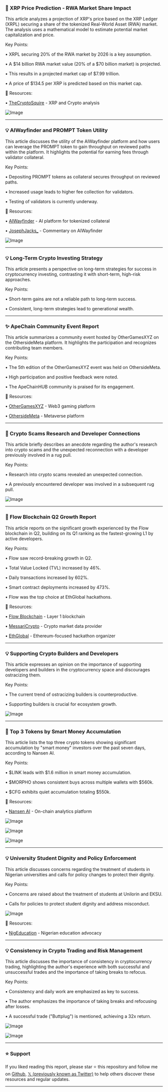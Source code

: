 ### 🚀 XRP Price Prediction -  RWA Market Share Impact

This article analyzes a projection of XRP's price based on the XRP Ledger (XRPL) securing a share of the tokenized Real-World Asset (RWA) market.  The analysis uses a mathematical model to estimate potential market capitalization and price.


Key Points:

• XRPL securing 20% of the RWA market by 2026 is a key assumption.


•  A $14 billion RWA market value (20% of a $70 billion market) is projected.


• This results in a projected market cap of $7.99 trillion.


• A price of $134.5 per XRP is predicted based on this market cap.


🔗 Resources:

• [TheCryptoSquire](https://x.com/TheCryptoSquire) - XRP and Crypto analysis


![Image](https://pbs.twimg.com/media/Gy5HnWVX0AAOqUf?format=jpg&name=small)



---

### 💡  AIWayfinder and PROMPT Token Utility

This article discusses the utility of the AIWayfinder platform and how users can leverage the PROMPT token to gain throughput on reviewed paths within the platform.  It highlights the potential for earning fees through validator collateral.


Key Points:

• Depositing PROMPT tokens as collateral secures throughput on reviewed paths.


• Increased usage leads to higher fee collection for validators.


• Testing of validators is currently underway.


🔗 Resources:

• [AIWayfinder](https://x.com/AIWayfinder) - AI platform for tokenized collateral


• [JosephJacks_](https://x.com/JosephJacks_) - Commentary on AIWayfinder


![Image](https://pbs.twimg.com/amplify_video_thumb/1959382734545076224/img/6QMN_bBWkb5RbOzk.jpg)



---

### 💡  Long-Term Crypto Investing Strategy

This article presents a perspective on long-term strategies for success in cryptocurrency investing, contrasting it with short-term, high-risk approaches.


Key Points:

• Short-term gains are not a reliable path to long-term success.


• Consistent, long-term strategies lead to generational wealth.



---

### ✨ ApeChain Community Event Report

This article summarizes a community event hosted by OtherGamesXYZ on the OthersideMeta platform.  It highlights the participation and recognizes contributing team members.


Key Points:

• The 5th edition of the OtherGamesXYZ event was held on OthersideMeta.


• High participation and positive feedback were noted.


• The ApeChainHUB community is praised for its engagement.


🔗 Resources:

• [OtherGamesXYZ](https://x.com/OtherGamesXYZ) - Web3 gaming platform


• [OthersideMeta](https://x.com/OthersideMeta) - Metaverse platform



---

### 🤖 Crypto Scams Research and Developer Connections

This article briefly describes an anecdote regarding the author's research into crypto scams and the unexpected reconnection with a developer previously involved in a rug pull.


Key Points:

• Research into crypto scams revealed an unexpected connection.


• A previously encountered developer was involved in a subsequent rug pull.


![Image](https://pbs.twimg.com/media/GzEVLAFW0AA3saf?format=png&name=small)


---

### 🚀 Flow Blockchain Q2 Growth Report

This article reports on the significant growth experienced by the Flow blockchain in Q2, building on its Q1 ranking as the fastest-growing L1 by active developers.


Key Points:

• Flow saw record-breaking growth in Q2.


•  Total Value Locked (TVL) increased by 46%.


• Daily transactions increased by 602%.


• Smart contract deployments increased by 473%.


• Flow was the top choice at EthGlobal hackathons.



🔗 Resources:

• [Flow Blockchain](https://x.com/flow_blockchain) - Layer 1 blockchain


• [MessariCrypto](https://x.com/MessariCrypto) - Crypto market data provider


• [EthGlobal](https://x.com/ETHGlobal) - Ethereum-focused hackathon organizer



---

### 💡  Supporting Crypto Builders and Developers

This article expresses an opinion on the importance of supporting developers and builders in the cryptocurrency space and discourages ostracizing them.


Key Points:

•  The current trend of ostracizing builders is counterproductive.


•  Supporting builders is crucial for ecosystem growth.


![Image](https://pbs.twimg.com/media/GzDbhyHXQAAaZii?format=jpg&name=small)



---

### 🚀 Top 3 Tokens by Smart Money Accumulation

This article lists the top three crypto tokens showing significant accumulation by "smart money" investors over the past seven days, according to Nansen AI.


Key Points:

• $LINK leads with $1.6 million in smart money accumulation.


• $MORPHO shows consistent buys across multiple wallets with $560k.


• $CFG exhibits quiet accumulation totaling $550k.



🔗 Resources:


• [Nansen AI](https://x.com/nansen_ai) - On-chain analytics platform


![Image](https://pbs.twimg.com/media/GzC75cNWUAAlA7F?format=jpg&name=small)


![Image](https://pbs.twimg.com/media/GzC77BOWoAAcd-h?format=jpg&name=360x360)


![Image](https://pbs.twimg.com/media/GzC78gEWYAAsfBp?format=jpg&name=360x360)



---

### 💡  University Student Dignity and Policy Enforcement

This article discusses concerns regarding the treatment of students in Nigerian universities and calls for policy changes to protect their dignity.


Key Points:


• Concerns are raised about the treatment of students at Unilorin and EKSU.


• Calls for policies to protect student dignity and address misconduct.


![Image](https://pbs.twimg.com/media/GzD7uidWoAAyOv9?format=jpg&name=medium)


🔗 Resources:

• [NigEducation](https://x.com/NigEducation) - Nigerian education advocacy


---

### 💡  Consistency in Crypto Trading and Risk Management

This article discusses the importance of consistency in cryptocurrency trading, highlighting the author's experience with both successful and unsuccessful trades and the importance of taking breaks to refocus.


Key Points:

• Consistency and daily work are emphasized as key to success.


• The author emphasizes the importance of taking breaks and refocusing after losses.


• A successful trade ("Buttplug") is mentioned, achieving a 32x return.


![Image](https://pbs.twimg.com/media/GzD7Oy2XoAAVipQ?format=jpg&name=small)


![Image](https://pbs.twimg.com/media/GzAPZxDWoAADz8A?format=png&name=360x360)


---

### ⭐️ Support

If you liked reading this report, please star ⭐️ this repository and follow me on [Github](https://github.com/Drix10), [𝕏 (previously known as Twitter)](https://x.com/DRIX_10_) to help others discover these resources and regular updates.

---